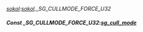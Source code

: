 _[sokol](../../modules/sokol/sokol-module.md):[sokol](../../modules/sokol/sokol-module.md).\_SG\_CULLMODE\_FORCE\_U32_
##### Const \_SG\_CULLMODE\_FORCE\_U32:[sg_cull_mode](../../modules/sokol/sokol-sg_cull_mode.md)
